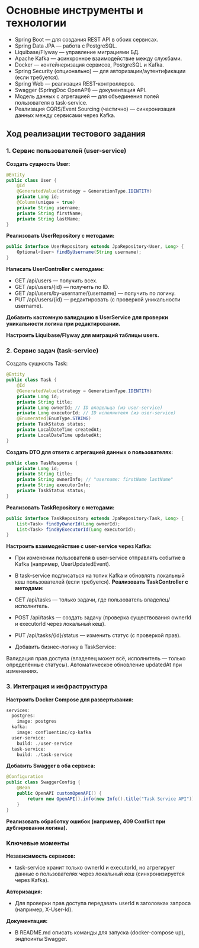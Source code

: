 # Основные инструменты и технологии

- Spring Boot — для создания REST API в обоих сервисах.
- Spring Data JPA — работа с PostgreSQL.
- Liquibase/Flyway — управление миграциями БД.
- Apache Kafka — асинхронное взаимодействие между службами.
- Docker — контейнеризация сервисов, PostgreSQL и Kafka.
- Spring Security (опционально) — для авторизации/аутентификации (если требуется).
- Spring Web — реализация REST-контроллеров.
- Swagger (SpringDoc OpenAPI) — документация API.
- Модель данных с агрегацией — для объединения полей пользователя в task-service.
- Реализация CQRS/Event Sourcing (частично) — синхронизация данных между сервисами через Kafka.

## Ход реализации тестового задания

### 1. Сервис пользователей (user-service)

**Создать сущность User:**

```java
@Entity
public class User {
    @Id
    @GeneratedValue(strategy = GenerationType.IDENTITY)
    private Long id;
    @Column(unique = true)
    private String username;
    private String firstName;
    private String lastName;
}
```
**Реализовать UserRepository с методами:**

```java
public interface UserRepository extends JpaRepository<User, Long> {
    Optional<User> findByUsername(String username);
}
```
**Написать UserController с методами:**
- GET /api/users — получить всех.
- GET /api/users/{id} — получить по ID.
- GET /api/users/by-username/{username} — получить по логину.
- PUT /api/users/{id} — редактировать (с проверкой уникальности username).

**Добавить кастомную валидацию в UserService для проверки уникальности логина при редактировании.**

**Настроить Liquibase/Flyway для миграций таблицы users.**

### 2. Сервис задач (task-service)
Создать сущность Task:

```java
@Entity
public class Task {
    @Id
    @GeneratedValue(strategy = GenerationType.IDENTITY)
    private Long id;
    private String title;
    private Long ownerId; // ID владельца (из user-service)
    private Long executorId; // ID исполнителя (из user-service)
    @Enumerated(EnumType.STRING)
    private TaskStatus status;
    private LocalDateTime createdAt;
    private LocalDateTime updatedAt;
}
```
**Создать DTO для ответа с агрегацией данных о пользователях:**

```java
public class TaskResponse {
    private Long id;
    private String title;
    private String ownerInfo; // "username: firstName lastName"
    private String executorInfo;
    private TaskStatus status;
}
```
**Реализовать TaskRepository с методами:**

```java
public interface TaskRepository extends JpaRepository<Task, Long> {
    List<Task> findByOwnerId(Long ownerId);
    List<Task> findByExecutorId(Long executorId);
}
```
**Настроить взаимодействие с user-service через Kafka:**

- При изменении пользователя в user-service отправлять событие в Kafka (например, UserUpdatedEvent).
- В task-service подписаться на топик Kafka и обновлять локальный кеш пользователей (если требуется).
**Реализовать TaskController с методами:**

- GET /api/tasks — только задачи, где пользователь владелец/исполнитель.
- POST /api/tasks — создать задачу (проверка существования ownerId и executorId через локальный кеш).
- PUT /api/tasks/{id}/status — изменить статус (с проверкой прав).
- Добавить бизнес-логику в TaskService:

Валидация прав доступа (владелец может всё, исполнитель — только определённые статусы).
Автоматическое обновление updatedAt при изменениях.
### 3. Интеграция и инфраструктура
   **Настроить Docker Compose для развертывания:**

```java
services:
  postgres:
    image: postgres
  kafka:
    image: confluentinc/cp-kafka
  user-service:
    build: ./user-service
  task-service:
    build: ./task-service
```
**Добавить Swagger в оба сервиса:**

```java
@Configuration
public class SwaggerConfig {
    @Bean
    public OpenAPI customOpenAPI() {
        return new OpenAPI().info(new Info().title("Task Service API"));
    }
}
```
**Реализовать обработку ошибок (например, 409 Conflict при дублировании логина).**

### Ключевые моменты
**Независимость сервисов:**
- task-service хранит только ownerId и executorId, но агрегирует данные о пользователях через 
локальный кеш (синхронизируется через Kafka).

**Авторизация:**
- Для проверки прав доступа передавать userId в заголовках запроса (например, X-User-Id).

**Документация:**
- В README.md описать команды для запуска (docker-compose up), эндпоинты Swagger.
